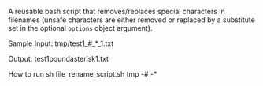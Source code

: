 A reusable bash script that removes/replaces special characters in
filenames (unsafe characters are either removed or replaced by a substitute set in the optional
`options` object argument).

Sample Input:
tmp/test1_#_*_1.txt

Output:
test1poundasterisk1.txt

How to run
sh file_rename_script.sh  tmp -\# -\*
